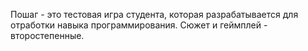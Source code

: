 Пошаг - это тестовая игра студента, которая разрабатывается для отработки навыка программирования. Сюжет и геймплей - второстепенные.
